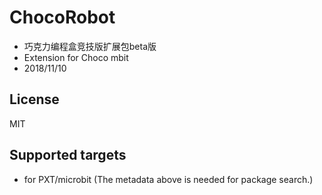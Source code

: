 # ChocoRobot
 - 巧克力编程盒竞技版扩展包beta版
 - Extension for Choco mbit
 - 2018/11/10    
 ## License
 MIT
 ## Supported targets
 * for PXT/microbit
(The metadata above is needed for package search.)